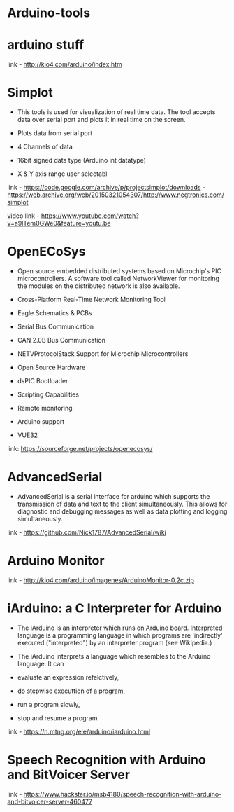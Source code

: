 # Arduino-tools

# arduino stuff
link - http://kio4.com/arduino/index.htm

# Simplot
* This tools is used for visualization of real time data. The tool accepts data over serial port and plots it in real time on the screen. 

* Plots data from serial port

* 4 Channels of data

* 16bit signed data type (Arduino int datatype)

* X & Y axis range user selectabl

link - https://code.google.com/archive/p/projectsimplot/downloads
     - https://web.archive.org/web/20150321054307/http://www.negtronics.com/simplot

video link - https://www.youtube.com/watch?v=a9lTem0GWe0&feature=youtu.be



# OpenECoSys
* Open source embedded distributed systems based on Microchip's PIC microcontrollers. A software tool called NetworkViewer for monitoring the modules on the distributed network is also available.

* Cross-Platform Real-Time Network Monitoring Tool
* Eagle Schematics & PCBs
* Serial Bus Communication
* CAN 2.0B Bus Communication
* NETVProtocolStack Support for Microchip Microcontrollers
* Open Source Hardware
* dsPIC Bootloader
* Scripting Capabilities                                           
* Remote monitoring
* Arduino support
* VUE32 

link: https://sourceforge.net/projects/openecosys/




# AdvancedSerial
* AdvancedSerial is a serial interface for arduino which supports the transmission of data and text to the client simultaneously. This allows for diagnostic and debugging messages as well as data plotting and logging simultaneously.

link - https://github.com/Nick1787/AdvancedSerial/wiki


# Arduino Monitor
link - http://kio4.com/arduino/imagenes/ArduinoMonitor-0.2c.zip

# iArduino: a C Interpreter for Arduino
* The iArduino is an interpreter which runs on Arduino board. Interpreted language is a programming language in which programs are 'indirectly' executed ("interpreted") by an interpreter program (see Wikipedia.)

* The iArduino interprets a language which resembles to the Arduino language. It can

* evaluate an expression refelctively,
* do stepwise executtion of a program,
* run a program slowly,
* stop and resume a program.

link - https://n.mtng.org/ele/arduino/iarduino.html


# Speech Recognition with Arduino and BitVoicer Server
link - https://www.hackster.io/msb4180/speech-recognition-with-arduino-and-bitvoicer-server-460477





















